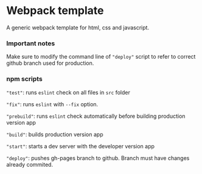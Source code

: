 # Webpack template

A generic webpack template for html, css and javascript.

### Important notes

Make sure to modify the command line of `"deploy"` script to refer to correct github branch used for production.

### npm scripts

`"test"`: runs `eslint` check on all files in `src` folder

`"fix"`: runs `eslint` with `--fix` option.

`"prebuild"`: runs `eslint` check automatically before building production version app

`"build"`: builds production version app

`"start"`: starts a dev server with the developer version app

`"deploy"`: pushes gh-pages branch to github. Branch must have changes already commited.
